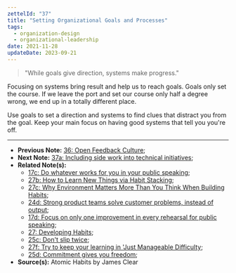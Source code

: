 ```yaml
---
zettelId: "37"
title: "Setting Organizational Goals and Processes"
tags:
  - organization-design
  - organizational-leadership
date: 2021-11-28
updateDate: 2023-09-21
---
```


> "While goals give direction, systems make progress."

Focusing on systems bring result and help us to reach goals. Goals only set the course. If we leave the port and set our course only half a degree wrong, we end up in a totally different place.

Use goals to set a direction and systems to find clues that distract you from the goal. Keep your main focus on having good systems that tell you you're off.

---

- **Previous Note:** [36: Open Feedback Culture](/notes/36/);
- **Next Note:** [37a: Including side work into technical initiatives](/notes/37a/);
- **Related Note(s):**
  - [17c: Do whatever works for you in your public speaking](/notes/17c/);
  - [27b: How to Learn New Things via Habit Stacking](/notes/27b/);
  - [27c: Why Environment Matters More Than You Think When Building Habits](/notes/27c/);
  - [24d: Strong product teams solve customer problems, instead of output](/notes/24d/);
  - [17d: Focus on only one improvement in every rehearsal for public speaking](/notes/17d/);
  - [27: Developing Habits](/notes/27/);
  - [25c: Don't slip twice](/notes/25c/);
  - [27f: Try to keep your learning in 'Just Manageable Difficulty](/notes/27f/);
  - [25d: Commitment gives you freedom](/notes/25d/);
- **Source(s):** Atomic Habits by James Clear
